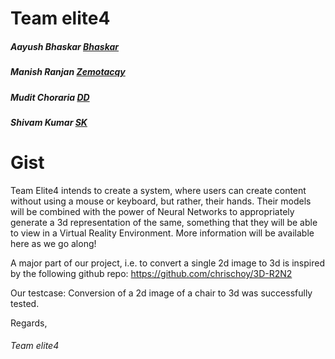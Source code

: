 # Team elite4

##### Aayush Bhaskar [Bhaskar](https://github.com/aayushbhaskar/)
##### Manish Ranjan [Zemotacqy](https://github.com/Zemotacqy)
##### Mudit Choraria [DD](https://github.com/procode-dd/)
##### Shivam Kumar [SK](https://github.com/shivampkumar/)

# Gist
Team Elite4 intends to create a system, where users can create content without using a mouse or keyboard, but rather, their hands. Their models will be combined with the power of Neural Networks to appropriately generate a 3d representation of the same, something that they will be able to view in a Virtual Reality Environment. 
More information will be available here as we go along!

A major part of our project, i.e. to convert a single 2d image to 3d is inspired by the following github repo:
https://github.com/chrischoy/3D-R2N2

Our testcase: Conversion of a 2d image of a chair to 3d was successfully tested.

Regards,
###### Team elite4
